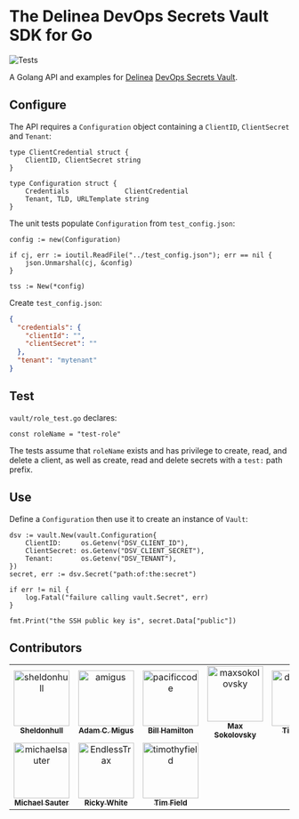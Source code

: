 # The Delinea DevOps Secrets Vault SDK for Go

![Tests](https://github.com/DelineaXPM/dsv-sdk-go/workflows/Tests/badge.svg)

A Golang API and examples for [Delinea](https://delinea.com/)
[DevOps Secrets Vault](https://delinea.com/products/devops-secrets-management-vault).

## Configure

The API requires a `Configuration` object containing a `ClientID`, `ClientSecret`
and `Tenant`:

```golang
type ClientCredential struct {
    ClientID, ClientSecret string
}

type Configuration struct {
    Credentials              ClientCredential
    Tenant, TLD, URLTemplate string
}
```

The unit tests populate `Configuration` from `test_config.json`:

```golang
config := new(Configuration)

if cj, err := ioutil.ReadFile("../test_config.json"); err == nil {
    json.Unmarshal(cj, &config)
}

tss := New(*config)
```

Create `test_config.json`:

```json
{
  "credentials": {
    "clientId": "",
    "clientSecret": ""
  },
  "tenant": "mytenant"
}
```

## Test

`vault/role_test.go` declares:

```golang
const roleName = "test-role"
```

The tests assume that `roleName` exists and has privilege to create, read,
and delete a client, as well as create, read and delete secrets with a `test:` path prefix.

## Use

Define a `Configuration` then use it to create an instance of `Vault`:

```golang
dsv := vault.New(vault.Configuration{
    ClientID:     os.Getenv("DSV_CLIENT_ID"),
    ClientSecret: os.Getenv("DSV_CLIENT_SECRET"),
    Tenant:       os.Getenv("DSV_TENANT"),
})
secret, err := dsv.Secret("path:of:the:secret")

if err != nil {
    log.Fatal("failure calling vault.Secret", err)
}

fmt.Print("the SSH public key is", secret.Data["public"])
```

## Contributors

<!-- prettier-ignore-start -->
<!-- markdownlint-disable -->

<!-- readme: collaborators,contributors -start -->
<table>
	<tbody>
		<tr>
            <td align="center">
                <a href="https://github.com/sheldonhull">
                    <img src="https://avatars.githubusercontent.com/u/3526320?v=4" width="100;" alt="sheldonhull"/>
                    <br />
                    <sub><b>Sheldonhull</b></sub>
                </a>
            </td>
            <td align="center">
                <a href="https://github.com/amigus">
                    <img src="https://avatars.githubusercontent.com/u/119477?v=4" width="100;" alt="amigus"/>
                    <br />
                    <sub><b>Adam C. Migus</b></sub>
                </a>
            </td>
            <td align="center">
                <a href="https://github.com/pacificcode">
                    <img src="https://avatars.githubusercontent.com/u/918320?v=4" width="100;" alt="pacificcode"/>
                    <br />
                    <sub><b>Bill Hamilton</b></sub>
                </a>
            </td>
            <td align="center">
                <a href="https://github.com/maxsokolovsky">
                    <img src="https://avatars.githubusercontent.com/u/17733533?v=4" width="100;" alt="maxsokolovsky"/>
                    <br />
                    <sub><b>Max Sokolovsky</b></sub>
                </a>
            </td>
            <td align="center">
                <a href="https://github.com/delineaKrehl">
                    <img src="https://avatars.githubusercontent.com/u/105234788?v=4" width="100;" alt="delineaKrehl"/>
                    <br />
                    <sub><b>Tim Krehl</b></sub>
                </a>
            </td>
            <td align="center">
                <a href="https://github.com/andrii-zakurenyi">
                    <img src="https://avatars.githubusercontent.com/u/85106843?v=4" width="100;" alt="andrii-zakurenyi"/>
                    <br />
                    <sub><b>Andrii Zakurenyi</b></sub>
                </a>
            </td>
		</tr>
		<tr>
            <td align="center">
                <a href="https://github.com/michaelsauter">
                    <img src="https://avatars.githubusercontent.com/u/215455?v=4" width="100;" alt="michaelsauter"/>
                    <br />
                    <sub><b>Michael Sauter</b></sub>
                </a>
            </td>
            <td align="center">
                <a href="https://github.com/EndlessTrax">
                    <img src="https://avatars.githubusercontent.com/u/17141891?v=4" width="100;" alt="EndlessTrax"/>
                    <br />
                    <sub><b>Ricky White</b></sub>
                </a>
            </td>
            <td align="center">
                <a href="https://github.com/timothyfield">
                    <img src="https://avatars.githubusercontent.com/u/12048504?v=4" width="100;" alt="timothyfield"/>
                    <br />
                    <sub><b>Tim Field</b></sub>
                </a>
            </td>
		</tr>
	<tbody>
</table>
<!-- readme: collaborators,contributors -end -->

<!-- markdownlint-restore -->
<!-- prettier-ignore-end -->
